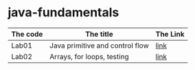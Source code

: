 # java-fundamentals
|The code | The title | The Link |
|---------|-----------|----------|
|Lab01|Java primitive and control flow|[link](./basics/Main.java)|
|Lab02|Arrays, for loops, testing|[link](./basiclibrary/lib/src/main/java/basiclibrary/Library.java)|

